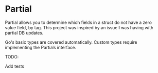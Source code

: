 # Partial

Partial allows you to determine which fields in a struct do not have a zero value field, by tag. This project was inspired by an issue I was having with partial DB updates.

Go's basic types are covered automatically. Custom types require implementing the Partials interface.

TODO:

Add tests
